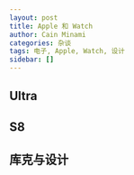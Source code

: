 ```yaml
---
layout: post
title: Apple 和 Watch
author: Cain Minami
categories: 杂谈
tags: 电子, Apple, Watch, 设计
sidebar: []
---
```






## Ultra



## S8



## 库克与设计

